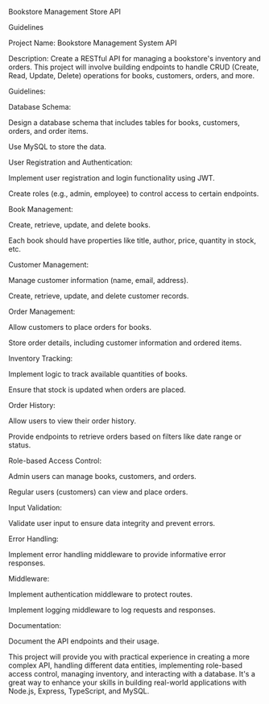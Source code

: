 Bookstore Management Store API 

Guidelines 

Project Name: Bookstore Management System API 

Description: Create a RESTful API for managing a bookstore's inventory and orders. This project will involve building endpoints to handle CRUD (Create, Read, Update, Delete) operations for books, customers, orders, and more. 

Guidelines: 

Database Schema: 

Design a database schema that includes tables for books, customers, orders, and order items. 

Use MySQL to store the data. 

User Registration and Authentication: 

Implement user registration and login functionality using JWT. 

Create roles (e.g., admin, employee) to control access to certain endpoints. 

Book Management: 

Create, retrieve, update, and delete books. 

Each book should have properties like title, author, price, quantity in stock, etc. 

Customer Management: 

Manage customer information (name, email, address). 

Create, retrieve, update, and delete customer records. 

Order Management: 

Allow customers to place orders for books. 

Store order details, including customer information and ordered items. 

Inventory Tracking: 

Implement logic to track available quantities of books. 

Ensure that stock is updated when orders are placed. 

Order History: 

Allow users to view their order history. 

Provide endpoints to retrieve orders based on filters like date range or status. 

Role-based Access Control: 

Admin users can manage books, customers, and orders. 

Regular users (customers) can view and place orders. 

Input Validation: 

Validate user input to ensure data integrity and prevent errors. 

Error Handling: 

Implement error handling middleware to provide informative error responses. 

Middleware: 

Implement authentication middleware to protect routes. 

Implement logging middleware to log requests and responses. 

Documentation: 

Document the API endpoints and their usage. 

This project will provide you with practical experience in creating a more complex API, handling different data entities, implementing role-based access control, managing inventory, and interacting with a database. It's a great way to enhance your skills in building real-world applications with Node.js, Express, TypeScript, and MySQL. 

 

 